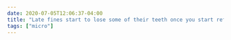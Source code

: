 ```yaml
---
date: 2020-07-05T12:06:37-04:00
title: "Late fines start to lose some of their teeth once you start reframing them as new opportunities to financially support your local library."
tags: ["micro"]
---
```

